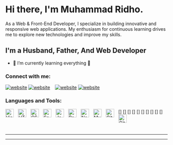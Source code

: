 # Hi there, I'm Muhammad Ridho.

As a Web & Front-End Developer, I specialize in building innovative and responsive web applications. My enthusiasm for continuous learning drives me to explore new technologies and improve my skills.

## I'm a Husband, Father, And Web Developer

- 🌱 I’m currently learning everything 🤣

### Connect with me:

[![website](./img/linkedin-light.svg)](https://www.linkedin.com/in/muhammad-ridho-443623168#gh-light-mode-only)
[![website](./img/linkedin-dark.svg)](https://www.linkedin.com/in/muhammad-ridho-443623168#gh-dark-mode-only)
&nbsp;&nbsp;
[![website](./img/instagram-light.svg)](https://www.instagram.com/rye_dho_rambu#gh-light-mode-only)
[![website](./img/instagram-dark.svg)](https://www.instagram.com/rye_dho_rambu#gh-dark-mode-only)

### Languages and Tools:

[<img align="left" alt="Visual Studio Code" width="26px" src="https://cdn.jsdelivr.net/gh/devicons/devicon/icons/vscode/vscode-original.svg" style="padding-right:10px;" />]
[<img align="left" alt="HTML5" width="26px" src="https://cdn.jsdelivr.net/gh/devicons/devicon/icons/html5/html5-original.svg" style="padding-right:10px;" />]
[<img align="left" alt="CSS3" width="26px" src="https://cdn.jsdelivr.net/gh/devicons/devicon/icons/css3/css3-original.svg" style="padding-right:10px;" />]
[<img align="left" alt="Sass" width="26px" src="https://cdn.jsdelivr.net/gh/devicons/devicon/icons/sass/sass-original.svg" style="padding-right:10px;" />]
[<img align="left" alt="JavaScript" width="26px" src="https://cdn.jsdelivr.net/gh/devicons/devicon/icons/javascript/javascript-original.svg" style="padding-right:10px;" />]
[<img align="left" alt="React" width="26px" src="https://cdn.jsdelivr.net/gh/devicons/devicon/icons/react/react-original.svg" style="padding-right:10px;" />]
[<img align="left" alt="Node.js" width="26px" src="https://cdn.jsdelivr.net/gh/devicons/devicon/icons/nodejs/nodejs-original.svg" style="padding-right:10px;" />]
[<img align="left" alt="MySQL" width="26px" src="https://cdn.jsdelivr.net/gh/devicons/devicon/icons/mysql/mysql-original.svg" style="padding-right:10px;" />]
[<img align="left" alt="Git" width="26px" src="https://cdn.jsdelivr.net/gh/devicons/devicon/icons/git/git-original.svg" style="padding-right:10px;" />]
[<img align="left" alt="GitHub" width="26px" src="https://user-images.githubusercontent.com/3369400/139447912-e0f43f33-6d9f-45f8-be46-2df5bbc91289.png" style="padding-right:10px;" />]

<br />
<br />

---

[instagram]: https://www.instagram.com/rye_dho_rambu
[linkedin]: https://www.linkedin.com/in/muhammad-ridho-443623168

---
